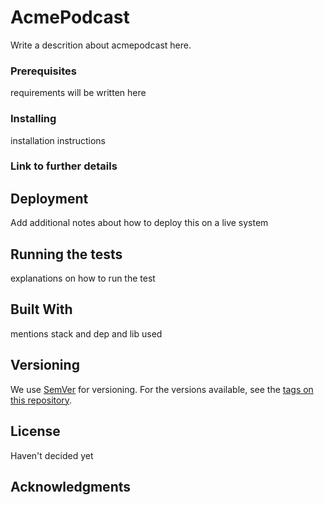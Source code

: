 # AcmePodcast

Write a descrition about acmepodcast here.

### Prerequisites

requirements will be written here

### Installing

installation instructions

### Link to further details

## Deployment

Add additional notes about how to deploy this on a live system

## Running the tests

explanations on how to run the test

## Built With

mentions stack and dep and lib used

## Versioning

We use [SemVer](http://semver.org/) for versioning. For the versions available, see the [tags on this repository](https://github.com/your/project/tags). 

## License

Haven't decided yet

## Acknowledgments